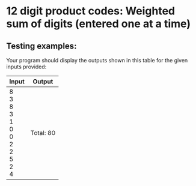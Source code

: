 # 12 digit product codes: Weighted sum of digits (entered one at a time)

## Testing examples:

Your program should display the outputs shown in this table for the given
inputs provided:

| Input                                                    | Output    |
| -------------------------------------------------------- | --------- |
| 8<br>3<br>8<br>3<br>1<br>0<br>0<br>2<br>2<br>5<br>2<br>4 | Total: 80 |
